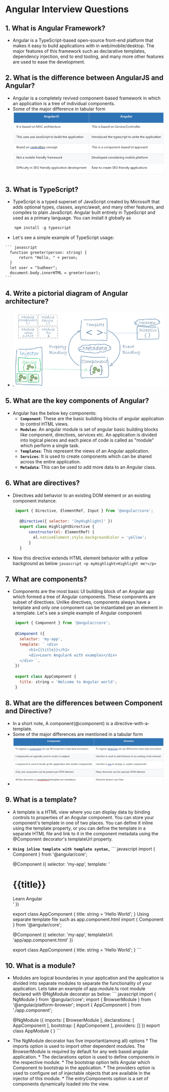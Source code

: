 # Angular Interview Questions

## 1.  What is Angular Framework?
   * Angular is a TypeScript-based open-source front-end platform that makes it easy to build applications with in web/mobile/desktop. The major features of this framework such as  declarative templates, dependency injection, end to end tooling, and many more other features are used to ease the development.

## 2. What is the difference between AngularJS and Angular?
   * Angular is a completely revived component-based framework in which an application is a tree of individual components.
   * Some of the major difference in tabular form
    ![](./images/Q2.PNG)

## 3. What is TypeScript?
   *   TypeScript is a typed superset of JavaScript created by Microsoft that adds optional types, classes, async/await, and   many other features, and compiles to plain JavaScript. Angular built entirely in TypeScript and used as a primary language. You can install it globally as
   ``` javascript
       npm install -g typescript
   ```
   * Let's see a simple example of TypeScript usage:

    ``` javascript
      function greeter(person: string) {
          return "Hello, " + person;
      }
      let user = "Sudheer";
      document.body.innerHTML = greeter(user);
    ```
## 4. Write a pictorial diagram of Angular architecture?
   *  ![](./images/Q4.PNG)

## 5. What are the key components of Angular?
   * Angular has the below key components:
      * __`Component`__: These are the basic building blocks of angular application to control HTML views.
      * __`Modules`__: An angular module is set of angular basic building blocks like component, directives, services etc. An   application is divided into logical pieces and each piece of code is called as "module" which perform a single task.
      * __`Templates`__: This represent the views of an Angular application.
      * __`Services`__: It is used to create components which can be shared across the entire application.
      * __`Metadata`__: This can be used to add more data to an Angular class.
## 6. What are directives?
   * Directives add behavior to an existing DOM element or an existing component instance.
        ``` javascript
         import { Directive, ElementRef, Input } from '@angular/core';

           @Directive({ selector: '[myHighlight]' })
           export class HighlightDirective {
               constructor(el: ElementRef) {
                 el.nativeElement.style.backgroundColor = 'yellow';
               }
           }
       ```
   * Now this directive extends HTML element behavior with a yellow background as below
         ``` javascript
           <p myHighlight>Highlight me!</p>
         ```

## 7.	What are components?
   * Components are the most basic UI building block of an Angular app which formed a tree of Angular components. These components are subset of directives. Unlike directives, components always have a template and only one component can be instantiated per an element in a template. Let's see a simple example of Angular component
     ``` javascript
      import { Component } from '@angular/core';

      @Component ({
        selector: 'my-app',
        template: ` <div>
            <h1>{{title}}</h1>
            <div>Learn Angular6 with examples</div>
        </div> `,
      })     

      export class AppComponent {
        title: string = 'Welcome to Angular world';
      }
     ``` 
## 8.	What are the differences between Component and Directive?
   * In a short note, A component(@component) is a directive-with-a-template.
   * Some of the major differences are mentioned in a tabular form
   *  ![](./images/Q8.PNG)

## 9.	What is a template?
   * A template is a HTML view where you can display data by binding controls to properties of an Angular component. You can store your component's template in one of two places. You can define it inline using the template property, or you can define the template in a separate HTML file and link to it in the component metadata using the @Component decorator's templateUrl property.
   * __`Using inline template with template syntax,`__
    ``` javascript
      import { Component } from '@angular/core';

      @Component ({
        selector: 'my-app',
        template: '
            <div>
              <h1>{{title}}</h1>
              <div>Learn Angular</div>
            </div>
        '
      })

      export class AppComponent {
        title: string = 'Hello World';
      }
      Using separate template file such as app.component.html
      import { Component } from '@angular/core';

      @Component ({
        selector: 'my-app',
        templateUrl: 'app/app.component.html'
      })

      export class AppComponent {
        title: string = 'Hello World';
      }
    ```   
## 10.	What is a module?
   * Modules are logical boundaries in your application and the application is divided into separate modules to separate the functionality of your application. Lets take an example of app.module.ts root module declared with @NgModule decorator as below:
    ``` javascript
      import { NgModule }      from '@angular/core';
      import { BrowserModule } from '@angular/platform-browser';
      import { AppComponent }  from './app.component';

      @NgModule ({
        imports:      [ BrowserModule ],
        declarations: [ AppComponent ],
        bootstrap:    [ AppComponent ],
        providers: []
      })
      export class AppModule { }
    ```
   * The NgModule decorator has five important(among all) options
    * The imports option is used to import other dependent modules. The BrowserModule is required by default for any web based angular application.
    * The declarations option is used to define components in the respective module.
    * The bootstrap option tells Angular which Component to bootstrap in the application.
    * The providers option is used to configure set of injectable objects that are available in the injector of this module.
    * The entryComponents option is a set of components dynamically loaded into the view.
     
